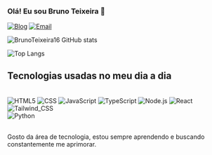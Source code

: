 ### Olá! Eu sou Bruno Teixeira 👋

[![Blog](https://img.shields.io/website?label=curriculo-cv-bruno.com&style=for-the-badge&url=https://curriculo-cv-lac.vercel.app)](https://curriculo-cv-lac.vercel.app)
[![Email](https://img.shields.io/badge/Gmail-D14836?style=for-the-badge&logo=gmail&logoColor=white)](mailto:brunonogueira28012005@gmail.com)

![BrunoTeixeira16 GitHub stats](https://github-readme-stats.vercel.app/api?username=brunoteixeira16&show_icons=true&theme=radical&locale=pt-br)

![Top Langs](https://github-readme-stats.vercel.app/api/top-langs/?username=brunoteixeira16&hide_progress=true)

## Tecnologias usadas no meu dia a dia

<div style="display: inline_block"><br/>
    <img align="center" alt="HTML5" src="https://img.shields.io/badge/HTML5-E34F26?style=for-the-badge&logo=html5&logoColor=white"/>
    <img align="center" alt="CSS" src="https://img.shields.io/badge/CSS3-1572B6?style=for-the-badge&logo=css3&logoColor=white"/>
    <img align="center" alt="JavaScript" src="https://img.shields.io/badge/JavaScript-F7DF1E?style=for-the-badge&logo=javascript&logoColor=black"/>
    <img align="center" alt="TypeScript" src="https://img.shields.io/badge/TypeScript-007ACC?style=for-the-badge&logo=typescript&logoColor=white"/>
    <img align="center" alt="Node.js" src="https://img.shields.io/badge/Node.js-43853D?style=for-the-badge&logo=node.js&logoColor=white"/>
    <img align="center" alt="React" src="https://img.shields.io/badge/React-20232A?style=for-the-badge&logo=react&logoColor=61DAFB"/>
    <img align="center" alt="Tailwind_CSS" src="https://img.shields.io/badge/Tailwind_CSS-38B2AC?style=for-the-badge&logo=tailwind-css&logoColor=white"/> <br/>
    <img align="center" alt="Python" src="https://img.shields.io/badge/Python-3776AB?style=for-the-badge&logo=python&logoColor=white"/>
</div><br/>

Gosto da área de tecnologia, estou sempre aprendendo e buscando constantemente me aprimorar.
